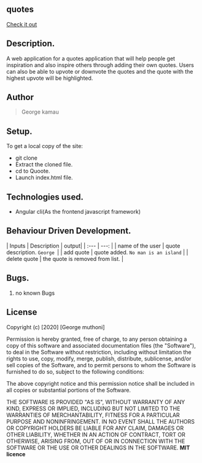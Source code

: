  ## quotes
[Check it out]( https://shi-km.github.io/project1/)
## Description.
A web application for a quotes application that will help people get inspiration and also inspire others through adding their own quotes. Users can also be able to upvote or downvote the quotes and the quote with the highest upvote will be highlighted.
## Author
>George kamau
## Setup.
To get a local copy of the site:

* git clone 
* Extract  the cloned file.
* cd to Quoote.
* Launch index.html file.

## Technologies used.

* Angular cli(As the frontend javascript framework)

## Behaviour Driven Development.

| Inputs |  Description | output|
| :---         |          ---: |
| name of the user  | quote description. `George `|
| add quote    | quote added. ``No man is an island``   |
| delete quote           | the quote is removed from list.   |

## Bugs.

1. no known Bugs 



## License

Copyright (c) [2020] [George muthoni]

Permission is hereby granted, free of charge, to any person obtaining a copy
of this software and associated documentation files (the "Software"), to deal
in the Software without restriction, including without limitation the rights
to use, copy, modify, merge, publish, distribute, sublicense, and/or sell
copies of the Software, and to permit persons to whom the Software is
furnished to do so, subject to the following conditions:

The above copyright notice and this permission notice shall be included in all
copies or substantial portions of the Software.

THE SOFTWARE IS PROVIDED "AS IS", WITHOUT WARRANTY OF ANY KIND, EXPRESS OR
IMPLIED, INCLUDING BUT NOT LIMITED TO THE WARRANTIES OF MERCHANTABILITY,
FITNESS FOR A PARTICULAR PURPOSE AND NONINFRINGEMENT. IN NO EVENT SHALL THE
AUTHORS OR COPYRIGHT HOLDERS BE LIABLE FOR ANY CLAIM, DAMAGES OR OTHER
LIABILITY, WHETHER IN AN ACTION OF CONTRACT, TORT OR OTHERWISE, ARISING FROM,
OUT OF OR IN CONNECTION WITH THE SOFTWARE OR THE USE OR OTHER DEALINGS IN THE
SOFTWARE. **MIT licence**